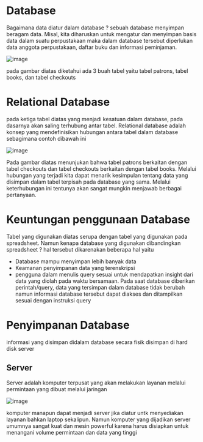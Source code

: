 # Database 

Bagaimana data diatur dalam database ? sebuah database menyimpan beragam data. Misal, kita diharuskan untuk mengatur dan menyimpan basis data dalam suatu perpustakaan maka dalam database tersebut diperlukan data anggota perpustakaan, daftar buku dan informasi peminjaman.

![image](https://github.com/akmalhsn/SQL/assets/149208628/cbb30ac8-996a-4b0e-92ab-a25c67f53213)

pada gambar diatas diketahui ada 3 buah tabel yaitu tabel patrons, tabel books, dan tabel checkouts 

# Relational Database 

pada ketiga tabel diatas yang menjadi kesatuan dalam database, pada dasarnya akan saling terhubung antar tabel. Relational database adalah konsep yang mendefinisikan hubungan antara tabel dalam database sebagimana contoh dibawah ini

![image](https://github.com/akmalhsn/SQL/assets/149208628/b06a40fb-3093-4229-a84b-8b64e1b85e7e)

Pada gambar diatas menunjukan bahwa tabel patrons berkaitan dengan tabel checkouts dan tabel checkouts berkaitan dengan tabel books. Melalui hubungan yang terjadi kita dapat menarik kesimpulan tentang data yang disimpan dalam tabel terpisah pada database yang sama. Melalui keterhubungan ini tentunya akan sangat mungkin menjawab berbagai pertanyaan.

# Keuntungan penggunaan Database 

Tabel yang digunakan diatas serupa dengan tabel yang digunakan pada spreadsheet. Namun kenapa database yang digunakan dibandingkan spreadsheet ? hal tersebut dikarenakan beberapa hal yaitu 
- Database mampu menyimpan lebih banyak data
- Keamanan penyimpanan data yang terenskripsi
- pengguna dalam menulis query sesuai untuk mendapatkan insight dari data yang diolah pada waktu bersamaan. Pada saat database diberikan perintah/query, data yang tersimpan dalam database tidak berubah namun informasi database tersebut dapat diakses dan ditampilkan sesuai dengan instruksi query

# Penyimpanan Database

informasi yang disimpan didalam database secara fisik disimpan di hard disk server

## Server

Server adalah komputer terpusat yang akan melakukan layanan melalui permintaan yang dibuat melalui jaringan

![image](https://github.com/akmalhsn/SQL/assets/149208628/788fade7-bce8-472a-9885-20bd7c49fc59)

komputer manapun dapat menjadi server jika diatur untk menyediakan layanan bahkan laptop sekalipun. Namun komputer yang dijadikan server umumnya sangat kuat dan mesin powerful karena harus disiapkan untuk menangani volume permintaan dan data yang tinggi
